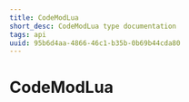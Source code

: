 ```yaml
---
title: CodeModLua
short_desc: CodeModLua type documentation
tags: api
uuid: 95b6d4aa-4866-46c1-b35b-0b69b44cda80
---
```


# CodeModLua

